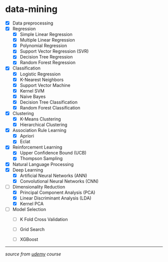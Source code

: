 # data-mining
- [x] Data preprocessing
- [x] Regression
  - [x] Simple Linear Regression
  - [x] Multiple Linear Regression
  - [x] Polynomial Regression
  - [x] Support Vector Regression (SVR)
  - [x] Decision Tree Regression
  - [x] Random Forest Regression
- [x] Classification
  - [x] Logistic Regression
  - [x] K-Nearest Neighbors
  - [x] Support Vector Machine
  - [x] Kernel SVM
  - [x] Naive Bayes
  - [x] Decision Tree Classification
  - [x] Random Forest Classification
- [x] Clustering
  - [x] K-Means Clustering
  - [x] Hierarchical Clustering
- [x] Association Rule Learning
  - [x] Apriori
  - [x] Eclat
- [x] Reinforcement Learning
  - [x] Upper Confidence Bound (UCB)
  - [x] Thompson Sampling
- [x] Natural Language Processing
- [x] Deep Learning
  - [x] Artificial Neural Networks (ANN)
  - [x] Convolutional Neural Networks (CNN)
- [ ] Dimensionality Reduction
  - [x] Principal Component Analysis (PCA)
  - [x] Linear Discriminant Analysis (LDA)
  - [x] Kernel PCA
- [ ] Model Selection
  - [ ] K Fold Cross Validation
  - [ ] Grid Search
  - [ ] XGBoost


---
*source from [udemy](https://www.udemy.com/machinelearning/learn/v4/content) course*
